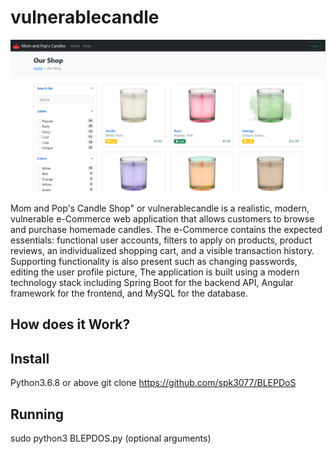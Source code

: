 # vulnerablecandle

![Alt text](docs/homePage.png?raw=true "Title")

Mom and Pop's Candle Shop" or vulnerablecandle is a realistic, modern, vulnerable e-Commerce web application that allows customers to browse and purchase homemade candles. The e-Commerce contains the expected essentials: functional user accounts, filters to apply on products, product reviews, an individualized shopping cart, and a visible transaction history. Supporting functionality is also present such as changing passwords, editing the user profile picture, The application is built using a modern technology stack including Spring Boot for the backend API, Angular framework for the frontend, and MySQL for the database.

## How does it Work?



## Install


Python3.6.8 or above
git clone https://github.com/spk3077/BLEPDoS

## Running
sudo python3 BLEPDOS.py (optional arguments)

